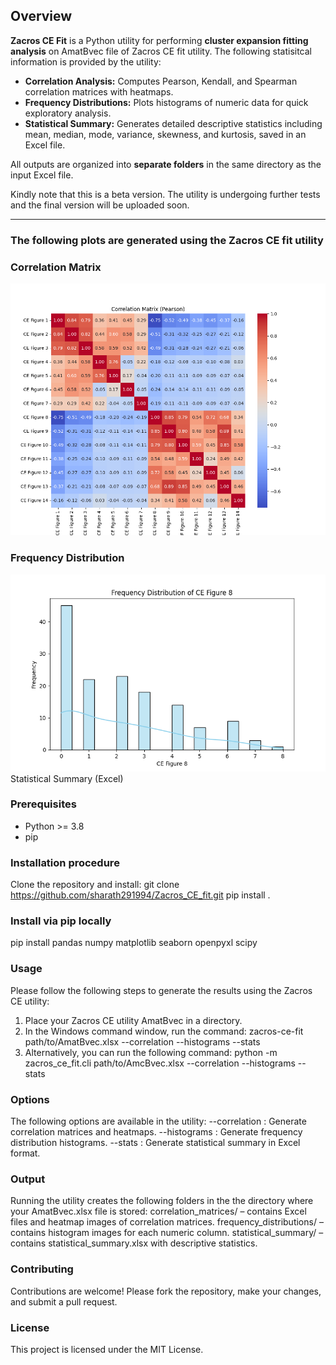 
## Overview

**Zacros CE Fit** is a Python utility for performing **cluster expansion fitting analysis** on AmatBvec file of Zacros CE fit utility. The following statisitcal information is provided by the utility: 

- **Correlation Analysis:** Computes Pearson, Kendall, and Spearman correlation matrices with heatmaps.  
- **Frequency Distributions:** Plots histograms of numeric data for quick exploratory analysis.  
- **Statistical Summary:** Generates detailed descriptive statistics including mean, median, mode, variance, skewness, and kurtosis, saved in an Excel file.  

All outputs are organized into **separate folders** in the same directory as the input Excel file.

Kindly note that this is a beta version. The utility is undergoing further tests and the final version will be uploaded soon.

---

### The following plots are generated using the Zacros CE fit utility ###### 

### Correlation Matrix
![Correlation Example](examples/correlation_pearson.png)

### Frequency Distribution
![Histogram Example](examples/frequency_plot.png)
Statistical Summary (Excel)

### Prerequisites
- Python >= 3.8
- pip

### Installation procedure
Clone the repository and install:
git clone https://github.com/sharath291994/Zacros_CE_fit.git
pip install .

### Install via pip locally
pip install pandas numpy matplotlib seaborn openpyxl scipy

### Usage
Please follow the following steps to generate the results using the Zacros CE utility: 
1) Place your Zacros CE utility  AmatBvec in a directory.
2) In the Windows command window, run the command: zacros-ce-fit path/to/AmatBvec.xlsx --correlation --histograms --stats
3) Alternatively, you can run the following command: python -m zacros_ce_fit.cli path/to/AmcBvec.xlsx --correlation --histograms --stats

### Options
The following options are available in the utility: 
--correlation : Generate correlation matrices and heatmaps.
--histograms : Generate frequency distribution histograms.
--stats : Generate statistical summary in Excel format.

### Output
Running the utility creates the following folders in the the directory where your AmatBvec.xlsx file is stored:
correlation_matrices/ – contains Excel files and heatmap images of correlation matrices.
frequency_distributions/ – contains histogram images for each numeric column.
statistical_summary/ – contains statistical_summary.xlsx with descriptive statistics.

### Contributing
Contributions are welcome! Please fork the repository, make your changes, and submit a pull request.

### License
This project is licensed under the MIT License.
















